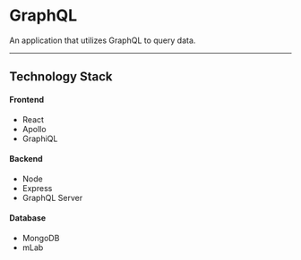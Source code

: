 # GraphQL
An application that utilizes GraphQL to query data.

---

## Technology Stack

#### Frontend
  * React
  * Apollo
  * GraphiQL

#### Backend
  * Node
  * Express
  * GraphQL Server

#### Database
  * MongoDB
  * mLab